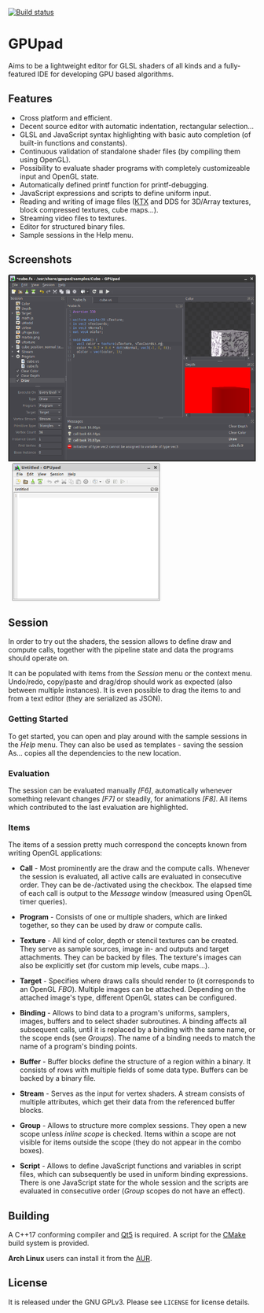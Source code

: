 [![Build status](https://ci.appveyor.com/api/projects/status/d1frxd63iohaqcto/branch/master?svg=true)](https://ci.appveyor.com/project/houmaster/gpupad/branch/master)

GPUpad
======
Aims to be a lightweight editor for GLSL shaders of all kinds and a fully-featured IDE for developing GPU based algorithms.

Features
--------
* Cross platform and efficient.
* Decent source editor with automatic indentation, rectangular selection&hellip;
* GLSL and JavaScript syntax highlighting with basic auto completion (of built-in functions and constants).
* Continuous validation of standalone shader files (by compiling them using OpenGL).
* Possibility to evaluate shader programs with completely customizeable input and OpenGL state.
* Automatically defined printf function for printf-debugging.
* JavaScript expressions and scripts to define uniform input.
* Reading and writing of image files ([KTX](https://github.com/KhronosGroup/KTX-Software) and DDS for 3D/Array textures, block compressed textures, cube maps&hellip;).
* Streaming video files to textures.
* Editor for structured binary files.
* Sample sessions in the Help menu.

Screenshots
-----------
<a href="screenshot2.png"><img src="screenshot2.png" height="380"></a> &nbsp;
<a href="screenshot1.png"><img src="screenshot1.png" height="280"></a>

Session
-------
In order to try out the shaders, the session allows to define draw and compute calls, together with the pipeline state and data the programs should operate on.

It can be populated with items from the *Session* menu or the context menu. Undo/redo, copy/paste and drag/drop should work as expected (also between multiple instances).
It is even possible to drag the items to and from a text editor (they are serialized as JSON).

### Getting Started
To get started, you can open and play around with the sample sessions in the *Help* menu. They can also be used as templates - saving the session As... copies all the dependencies to the new location.

### Evaluation
The session can be evaluated manually *[F6]*, automatically whenever something relevant changes *[F7]* or steadily, for animations *[F8]*.
All items which contributed to the last evaluation are highlighted.

### Items
The items of a session pretty much correspond the concepts known from writing OpenGL applications:

- **Call** -
Most prominently are the draw and the compute calls. Whenever the session is evaluated, all active calls are evaluated in consecutive order. They can be de-/activated using the checkbox.
The elapsed time of each call is output to the *Message* window (measured using OpenGL timer queries).

- **Program** -
Consists of one or multiple shaders, which are linked together, so they can be used by draw or compute calls.

- **Texture** -
All kind of color, depth or stencil textures can be created. They serve as sample sources, image in- and outputs and target attachments. They can be backed by files. The texture's images can also be explicitly set (for custom mip levels, cube maps&hellip;).

- **Target** -
Specifies where draws calls should render to (it corresponds to an OpenGL *FBO*). Multiple images can be attached. Depending on the attached image's type, different OpenGL states can be configured.

- **Binding** -
Allows to bind data to a program's uniforms, samplers, images, buffers and to select shader subroutines. A binding affects all subsequent calls, until it is replaced by a binding with the same name, or the scope ends (see *Groups*). The name of a binding needs to match the name of a program's binding points.

- **Buffer** -
Buffer blocks define the structure of a region within a binary. It consists of rows with multiple fields of some data type. Buffers can be backed by a binary file.

- **Stream** -
Serves as the input for vertex shaders. A stream consists of multiple attributes, which get their data from the referenced buffer blocks.

- **Group** -
Allows to structure more complex sessions. They open a new scope unless *inline scope* is checked. Items within a scope are not visible for items outside the scope (they do not appear in the combo boxes).

- **Script** -
Allows to define JavaScript functions and variables in script files, which can subsequently be used in uniform binding expressions.
There is one JavaScript state for the whole session and the scripts are evaluated in consecutive order (*Group* scopes do not have an effect).

Building
--------
A C++17 conforming compiler and [Qt5](https://www.qt.io/) is required. A script for the
[CMake](https://cmake.org) build system is provided.

**Arch Linux** users can install it from the [AUR](https://aur.archlinux.org/packages/gpupad-git).

License
-------
It is released under the GNU GPLv3. Please see `LICENSE` for license details.
